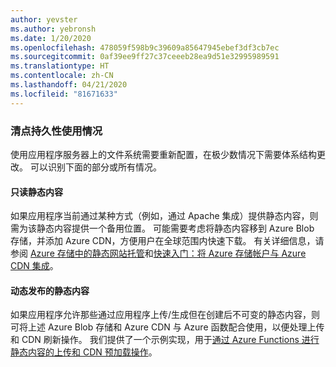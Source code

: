 ```yaml
---
author: yevster
ms.author: yebronsh
ms.date: 1/20/2020
ms.openlocfilehash: 478059f598b9c39609a85647945ebef3df3cb7ec
ms.sourcegitcommit: 0af39ee9ff27c37ceeeb28ea9d51e32995989591
ms.translationtype: HT
ms.contentlocale: zh-CN
ms.lasthandoff: 04/21/2020
ms.locfileid: "81671633"
---
```

### <a name="inventory-persistence-usage"></a>清点持久性使用情况

使用应用程序服务器上的文件系统需要重新配置，在极少数情况下需要体系结构更改。 可以识别下面的部分或所有情况。

#### <a name="read-only-static-content"></a>只读静态内容

如果应用程序当前通过某种方式（例如，通过 Apache 集成）提供静态内容，则需为该静态内容提供一个备用位置。 可能需要考虑将静态内容移到 Azure Blob 存储，并添加 Azure CDN，方便用户在全球范围内快速下载。 有关详细信息，请参阅 [Azure 存储中的静态网站托管](/azure/storage/blobs/storage-blob-static-website)和[快速入门：将 Azure 存储帐户与 Azure CDN 集成](/azure/cdn/cdn-create-a-storage-account-with-cdn#enable-azure-cdn-for-the-storage-account)。

#### <a name="dynamically-published-static-content"></a>动态发布的静态内容

如果应用程序允许那些通过应用程序上传/生成但在创建后不可变的静态内容，则可将上述 Azure Blob 存储和 Azure CDN 与 Azure 函数配合使用，以便处理上传和 CDN 刷新操作。 我们提供了一个示例实现，用于[通过 Azure Functions 进行静态内容的上传和 CDN 预加载操作](https://github.com/Azure-Samples/functions-java-push-static-contents-to-cdn)。

